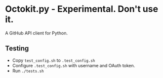 # Octokit.py - Experimental. Don't use it.

A GitHub API client for Python.

## Testing

- Copy `test_config.sh` to `.test_config.sh`
- Configure `.test_config.sh` with username and OAuth token.
- Run `./tests.sh`